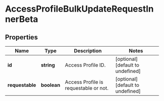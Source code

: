 # AccessProfileBulkUpdateRequestInnerBeta

## Properties

Name | Type | Description | Notes
------------ | ------------- | ------------- | -------------
**id** | **string** | Access Profile ID. | [optional] [default to undefined]
**requestable** | **boolean** | Access Profile is requestable or not. | [optional] [default to undefined]

